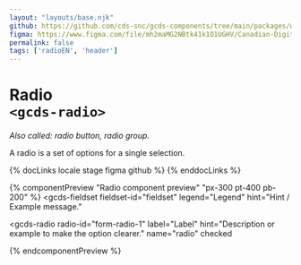```yaml
---
layout: "layouts/base.njk"
github: https://github.com/cds-snc/gcds-components/tree/main/packages/web/src/components/gcds-radio
figma: https://www.figma.com/file/mh2maMG2NBtk41k1O1UGHV/Canadian-Digital-Service%E2%80%A8---GC-Design-System?node-id=818%3A3759&t=ciEmm7GYyGAY73zZ-0
permalink: false
tags: ['radioEN', 'header']
---
```


# Radio <br>`<gcds-radio>`

_Also called: radio button, radio group._

A radio is a set of options for a single selection.

{% docLinks locale stage figma github %}
{% enddocLinks %}

{% componentPreview "Radio component preview" "px-300 pt-400 pb-200" %}
<gcds-fieldset
  fieldset-id="fieldset"
  legend="Legend"
  hint="Hint / Example message."
>
  <gcds-radio
    radio-id="form-radio-1"
    label="Label"
    hint="Description or example to make the option clearer."
    name="radio"
    checked
  >
  </gcds-radio>
    <gcds-radio
    radio-id="form-radio-2"
    label="Label"
    hint="Description or example to make the option clearer."
    name="radio"
  >
  </gcds-radio>
</gcds-fieldset>
{% endcomponentPreview %}
